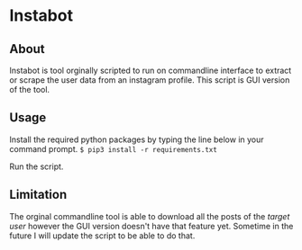 # Instabot

## About
Instabot is tool orginally scripted to run on commandline interface to extract or scrape the user data from an instagram profile. This script is GUI version of the tool.

## Usage
Install the required python packages by typing the line below in your command prompt.
```$ pip3 install -r requirements.txt```

Run the script.

## Limitation
The orginal commandline tool is able to download all the posts of the _target user_ however the GUI version doesn't have that feature yet. Sometime in the future I will update the script to be able to do that.


